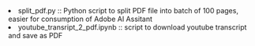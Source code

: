 <li> split_pdf.py  :: Python script to split PDF file into batch of 100 pages, easier for consumption of Adobe AI Assitant 
<li> youtube_transript_2_pdf.ipynb :: script to download youtube transcript and save as PDF
